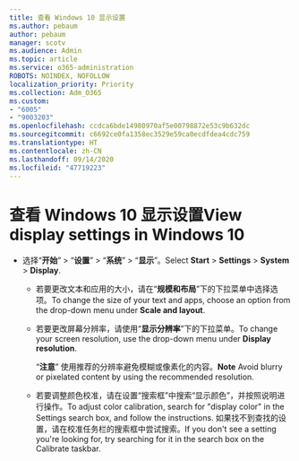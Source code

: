 ```yaml
---
title: 查看 Windows 10 显示设置
ms.author: pebaum
author: pebaum
manager: scotv
ms.audience: Admin
ms.topic: article
ms.service: o365-administration
ROBOTS: NOINDEX, NOFOLLOW
localization_priority: Priority
ms.collection: Adm_O365
ms.custom:
- "6005"
- "9003203"
ms.openlocfilehash: ccdca6bde14980970af5e00798872e53c9b632dc
ms.sourcegitcommit: c6692ce0fa1358ec3529e59ca0ecdfdea4cdc759
ms.translationtype: HT
ms.contentlocale: zh-CN
ms.lasthandoff: 09/14/2020
ms.locfileid: "47719223"
---
```

# <a name="view-display-settings-in-windows-10"></a><span data-ttu-id="4af78-102">查看 Windows 10 显示设置</span><span class="sxs-lookup"><span data-stu-id="4af78-102">View display settings in Windows 10</span></span>

- <span data-ttu-id="4af78-103">选择“**开始**”  > “**设置**”  > “**系统**” > “**显示**”。</span><span class="sxs-lookup"><span data-stu-id="4af78-103">Select **Start**  > **Settings**  > **System** > **Display**.</span></span>
    -  <span data-ttu-id="4af78-104">若要更改文本和应用的大小，请在“**规模和布局**”下的下拉菜单中选择选项。</span><span class="sxs-lookup"><span data-stu-id="4af78-104">To change the size of your text and apps, choose an option from the drop-down menu under  **Scale and layout**.</span></span>
    - <span data-ttu-id="4af78-105">若要更改屏幕分辨率，请使用“**显示分辨率**”下的下拉菜单。</span><span class="sxs-lookup"><span data-stu-id="4af78-105">To change your screen resolution, use the drop-down menu under **Display resolution**.</span></span>
     
      <span data-ttu-id="4af78-106">“**注意**” 使用推荐的分辨率避免模糊或像素化的内容。</span><span class="sxs-lookup"><span data-stu-id="4af78-106">**Note** Avoid blurry or pixelated content by using the recommended resolution.</span></span>
    - <span data-ttu-id="4af78-107">若要调整颜色校准，请在设置“搜索框”中搜索“显示颜色”，并按照说明进行操作。</span><span class="sxs-lookup"><span data-stu-id="4af78-107">To adjust color calibration, search for "display color" in the Settings search box, and follow the instructions.</span></span> <span data-ttu-id="4af78-108">如果找不到查找的设置，请在校准任务栏的搜索框中尝试搜索。</span><span class="sxs-lookup"><span data-stu-id="4af78-108">If you don't see a setting you're looking for, try searching for it in the search box on the Calibrate taskbar.</span></span>